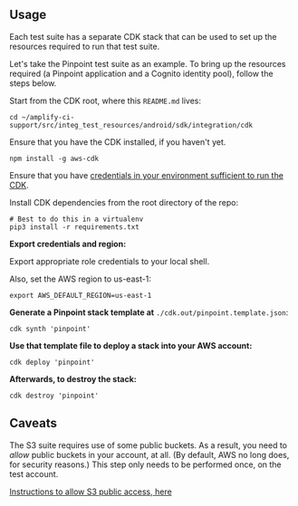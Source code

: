 ## Usage

Each test suite has a separate CDK stack that can be used to set up the
resources required to run that test suite.

Let's take the Pinpoint test suite as an example. To bring up the
resources required (a Pinpoint application and a Cognito identity pool),
follow the steps below.

Start from the CDK root, where this `README.md` lives:
```console
cd ~/amplify-ci-support/src/integ_test_resources/android/sdk/integration/cdk
```

Ensure that you have the CDK installed, if you haven't yet.
```console
npm install -g aws-cdk
```

Ensure that you have [credentials in your environment sufficient to run
the CDK](https://docs.aws.amazon.com/cdk/latest/guide/getting_started.html#getting_started_credentials).

Install CDK dependencies from the root directory of the repo:
```console
# Best to do this in a virtualenv
pip3 install -r requirements.txt
```

**Export credentials and region:**

Export appropriate role credentials to your local shell.

Also, set the AWS region to us-east-1:

```console
export AWS_DEFAULT_REGION=us-east-1
```

**Generate a Pinpoint stack template at**
`./cdk.out/pinpoint.template.json`:

```console
cdk synth 'pinpoint'
```

**Use that template file to deploy a stack into your AWS account:**
```console
cdk deploy 'pinpoint'
```

**Afterwards, to destroy the stack:**

```console
cdk destroy 'pinpoint'
```

## Caveats

The S3 suite requires use of some public buckets. As a result, you need
to *allow* public buckets in your account, at all. (By default, AWS no
long does, for security reasons.) This step only needs to be performed
once, on the test account.

[Instructions to allow S3 public access, here](https://docs.aws.amazon.com/AmazonS3/latest/dev/access-control-block-public-access.html#console-block-public-access-options)

